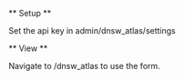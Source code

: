 ** Setup **

Set the api key in admin/dnsw_atlas/settings

** View **

Navigate to /dnsw_atlas to use the form.
